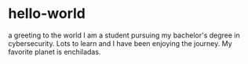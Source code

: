 # hello-world
a greeting to the world
I am a student pursuing my bachelor's degree in cybersecurity. Lots to learn and I have been enjoying the journey. My favorite planet is enchiladas.
